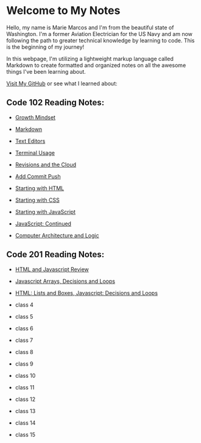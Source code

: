 
# Welcome to My Notes

Hello, my name is Marie Marcos and I'm from the beautiful state of Washington. I'm a former Aviation Electrician for the US Navy and am now following the path to greater technical knowledge by learning to code. This is the beginning of my journey!

In this webpage, I'm utilizing a lightweight markup language called Markdown to create formatted and organized notes on all the awesome things I've been learning about.

[Visit My GitHub](https://github.com/Mmarcos01?tab=repositories) or see what I learned about:

## Code 102 Reading Notes:

- [Growth Mindset](growthmindset.md)

- [Markdown](learnmarkdown.md)

- [Text Editors](texteditor.md)

- [Terminal Usage](terminalusage.md)

- [Revisions and the Cloud](revisions.md)

- [Add Commit Push](acp.md)

- [Starting with HTML](html.md)

- [Starting with CSS](css.md)

- [Starting with JavaScript](javascript.md)

- [JavaScript: Continued](morejs.md)

- [Computer Architecture and Logic](computers.md)

## Code 201 Reading Notes:

- [HTML and Javascript Review](class-01.md)

- [Javascript Arrays, Decisions and Loops](class-02.md)

- [HTML: Lists and Boxes, Javascript: Decisions and Loops](class-03.md)
- class 4
- class 5
- class 6
- class 7
- class 8
- class 9
- class 10
- class 11
- class 12
- class 13
- class 14
- class 15

